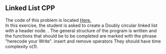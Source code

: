 ## Linked List CPP

The code of this problem is located [Here.](https://github.com/Snaseri2001/Data-Structure-Course/blob/main/LinkedLinearList_Cpp/src/LinkedLinearList.h)
<br>
In this exercise, the student is asked to create a ‫‪Doubly‬ circular linked list with a header node.‫‪ . The general structure of the program is written and the functions that should be to be completed are marked with the phrase "herecode your Write". insert and remove operators
They should have time complexity o(1).
